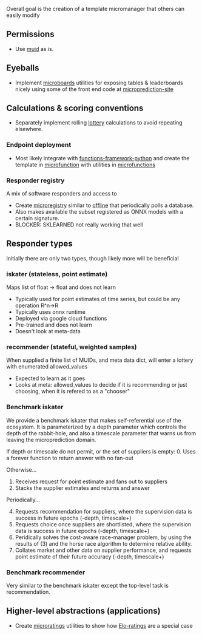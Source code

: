 
Overall goal is the creation of a template micromanager that others can easily modify

## Permissions

 - Use [muid](https://github.com/microprediction/muid) as is. 

## Eyeballs

 - Implement [microboards](https://github.com/microprediction/microboards) utilities for exposing tables & leaderboards nicely using some of the front end code at [microprediction-site](https://github.com/EricZLou/microprediction-site)

## Calculations & scoring conventions 

 - Separately implement rolling [lottery](https://github.com/microprediction/lottery) calculations to avoid repeating elsewhere. 

### Endpoint deployment

 - Most likely integrate with [functions-framework-python](https://github.com/GoogleCloudPlatform/functions-framework-python) and create the template in [microfunction](https://github.com/microprediction/microfunction) with utilities in [microfunctions](https://github.com/microprediction/microfunctions) 

### Responder registry

A mix of software responders and access to 
 - Create [microregistry](https://github.com/microprediction/microregistry) similar to [offline](https://github.com/microprediction/offline) that periodically polls a database. 
 - Also makes available the subset registered as ONNX models with a certain signature. 
 - BLOCKER: SKLEARNED not really working that well

## Responder types

Initially there are only two types, though likely more will be beneficial

### iskater (stateless, point estimate)

Maps list of float -> float and does not learn 
- Typically used for point estimates of time series, but could be any operation R^n->R
- Typically uses onnx runtime
- Deployed via google cloud functions
- Pre-trained and does not learn
- Doesn't look at meta-data 

### recommender (stateful, weighted samples)

When supplied a finite list of MUIDs, and meta data dict, will enter a lottery with enumerated allowed_values
- Expected to learn as it goes 
- Looks at meta: allowed_values to decide if it is recommending or just choosing, when it is refered to as a "chooser" 

### Benchmark iskater 

We provide a benchmark iskater that makes self-referential use of the ecosystem. It is parameterized by a depth parameter
which controls the depth of the rabbit-hole, and also a timescale parameter that warns us from leaving the microprediction domain. 

If depth or timescale do not permit, or the set of suppliers is empty: 
0. Uses a forever function to return answer with no fan-out

Otherwise...

1. Receives request for point estimate and fans out to suppliers
2. Stacks the supplier estimates and returns and answer

Periodically... 

4. Requests recommendation for suppliers, where the supervision data is success in future epochs (-depth, timescale+)
5. Requests choice once suppliers are shortlisted, where the supervision data is success in future epochs (-depth, timescale+) 
6. Peridically solves the cost-aware race-manager problem, by using the results of (3) and the horse race algorithm to determine relative ability. 
7. Collates market and other data on supplier performance, and requests point estimate of their future accuracy (-depth, timescale+)

### Benchmark recommender

Very similar to the benchmark iskater except the top-level task is recommendation. 
 
 
## Higher-level abstractions (applications) 

 - Create [microratings](https://github.com/microprediction/microratings) utilities to show how [Elo-ratings](https://microprediction.github.io/timeseries-elo-ratings/html_leaderboards/univariate-k_003.html) are a special case




